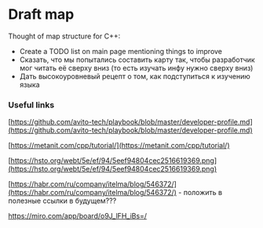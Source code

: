 # Draft map

Thought of map structure for C++:

- Create a TODO list on main page mentioning things to improve
- Сказать, что мы попытались составить карту так, чтобы разработчик мог читать её сверху вниз (то есть изучать инфу нужно сверху вниз)
- Дать высокоуровневый рецепт о том, как подступиться к изучению языка

### Useful links

[https://github.com/avito-tech/playbook/blob/master/developer-profile.md](https://github.com/avito-tech/playbook/blob/master/developer-profile.md)

[https://metanit.com/cpp/tutorial/](https://metanit.com/cpp/tutorial/)

[https://hsto.org/webt/5e/ef/94/5eef94804cec2516619369.png](https://hsto.org/webt/5e/ef/94/5eef94804cec2516619369.png)

[https://habr.com/ru/company/itelma/blog/546372/](https://habr.com/ru/company/itelma/blog/546372/) - положить в полезные ссылки в будущем???


https://miro.com/app/board/o9J_lFH_iBs=/
